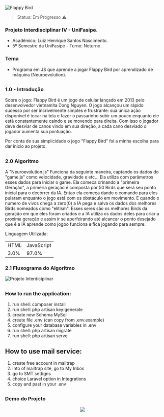 ![Flappy Bird](https://user-images.githubusercontent.com/57970582/176053345-b352b552-5702-46e2-93ac-16bbd98f5df5.png)

> Status: Em Progresso ⚠️

### Projeto Interdisciplinar IV - UniFasipe.
+ Acadêmico: Luiz Henrique Santos Nascimento.
+ 5º Semestre da UniFasipe - Turno: Noturno.

### Tema
+ Programa em JS que aprende a jogar Flappy Bird por aprendizado de máquina (Neuroevolution).
##

### 1.0 - Introdução

Sobre o jogo: Flappy Bird é um jogo de celular lançado em 2013 pelo desenvolvedor vietnamita Dong Nguyen. O jogo alcançou um rápido sucesso por ser incrivelmente simples e frustrante: sua única ação disponível é tocar na tela e fazer o passarinho subir um pouco enquanto ele está constantemente caindo e se movendo para direita. Com isso o jogador deve desviar de canos vindo em sua direção, a cada cano desviado o jogador aumenta sua pontuação.

Por conta de sua simplicidade o jogo "Flappy Bird" foi a minha escolha para dar inicio ao projeto.
##

### 2.0 Algoritmo 

A "Neuroevolution.js" Funciona da seguinte maneira, captando os dados do "game.js" como velocidade, gravidade e etc... Ela utiliza com parâmetros esses dados para iniciar o game. Ela comeca crinando a "primeira Geração", a primeria geração é composta por 50 Birds que será seu ponto inicial para o decorrer da IA. Entao ela começa dando o comando para eles pularam enquanto o jogo está com os obstáculo em movimento. E quando o numero de vivos chega a zero(0) a IA pega e salva os dados dos melhores Birds nomeados como "elitism". Esses seres são os melhores Birds da geração em que eles foram criados e a IA utiliza os dados deles para criar a proxima geração e assim ir se aperfeirando até alcancar o ponto desejado que é a IA aprende como jogoo funciona e fica jogando para sempre.

Linguagem Utilizada:
<table>
  <tr>
    <td>HTML</td>
    <td>JavaScript</td>
  </tr>
  <tr>
    <td>3.0%</td>
    <td>97.0%</td>
  </tr>
</table>

### 2.1 Fluxograma do Algoritmo 
![Projeto Interdiciplinar](https://user-images.githubusercontent.com/57970582/176508140-4db59f7a-9759-4531-b03a-a376400a4e21.png)

## 

### How to run the application:

1) run shell: composer install
2) run shell: php artisan key:generate
3) create new Schema MySql
4) create file .env (can copy from .env.example)
5) configure your database variables in .env
6) run shell: php artisan migrate
7) run shell: php artisan serve

## How to use mail service:

1) create free account in mailtrap
2) into of mailtrap site, go to My Inbox
3) go to SMT settigns
4) choice Laravel option in Integrations
5) copy and past in your .env
##
### Demo do Projeto
<center>
  <img src="https://user-images.githubusercontent.com/57970582/176513065-fc651a27-bcbf-4a27-821b-20b07f0e8ac2.gif">
</center>
